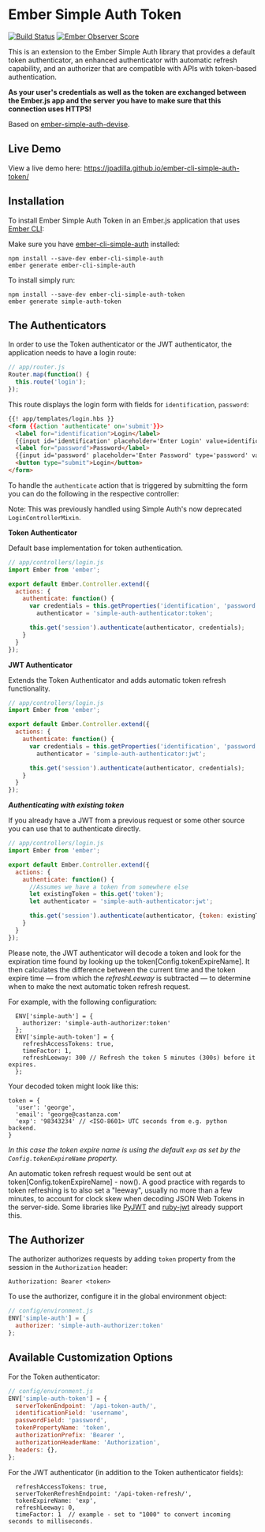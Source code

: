 # Ember Simple Auth Token
[![Build Status](https://travis-ci.org/jpadilla/ember-cli-simple-auth-token.svg?branch=master)](https://travis-ci.org/jpadilla/ember-cli-simple-auth-token) [![Ember Observer Score](http://emberobserver.com/badges/ember-cli-simple-auth-token.svg)](http://emberobserver.com/addons/ember-cli-simple-auth-token)

This is an extension to the Ember Simple Auth library that provides a default token authenticator, an enhanced authenticator with automatic refresh capability, and an authorizer that are compatible with APIs with token-based authentication.

**As your user's credentials as well as the token are exchanged between the
Ember.js app and the server you have to make sure that this connection uses HTTPS!**

Based on [ember-simple-auth-devise](https://github.com/simplabs/ember-simple-auth/tree/master/packages/ember-simple-auth-devise).

## Live Demo

View a live demo here: https://jpadilla.github.io/ember-cli-simple-auth-token/

## Installation

To install Ember Simple Auth Token in an Ember.js application that uses [Ember CLI](https://github.com/stefanpenner/ember-cli):

Make sure you have [ember-cli-simple-auth](https://github.com/simplabs/ember-cli-simple-auth) installed:

```
npm install --save-dev ember-cli-simple-auth
ember generate ember-cli-simple-auth
```

To install simply run:

```
npm install --save-dev ember-cli-simple-auth-token
ember generate simple-auth-token
```

## The Authenticators

In order to use the Token authenticator or the JWT authenticator, the application needs to have a login route:

```js
// app/router.js
Router.map(function() {
  this.route('login');
});
```

This route displays the login form with fields for `identification`,
`password`:

```html
{{! app/templates/login.hbs }}
<form {{action 'authenticate' on='submit'}}>
  <label for="identification">Login</label>
  {{input id='identification' placeholder='Enter Login' value=identification}}
  <label for="password">Password</label>
  {{input id='password' placeholder='Enter Password' type='password' value=password}}
  <button type="submit">Login</button>
</form>
```

To handle the `authenticate` action that is triggered by submitting the form you can do the following in the respective controller:

Note: This was previously handled using Simple Auth's now deprecated `LoginControllerMixin`.

**Token Authenticator**

Default base implementation for token authentication.

```js
// app/controllers/login.js
import Ember from 'ember';

export default Ember.Controller.extend({
  actions: {
    authenticate: function() {
      var credentials = this.getProperties('identification', 'password'),
        authenticator = 'simple-auth-authenticator:token';

      this.get('session').authenticate(authenticator, credentials);
    }
  }
});
```

**JWT Authenticator**

Extends the Token Authenticator and adds automatic token refresh functionality.

```js
// app/controllers/login.js
import Ember from 'ember';

export default Ember.Controller.extend({
  actions: {
    authenticate: function() {
      var credentials = this.getProperties('identification', 'password'),
        authenticator = 'simple-auth-authenticator:jwt';

      this.get('session').authenticate(authenticator, credentials);
    }
  }
});
```

***Authenticating with existing token***

If you already have a JWT from a previous request or some other source you 
can use that to authenticate directly.

```js
// app/controllers/login.js
import Ember from 'ember';

export default Ember.Controller.extend({
  actions: {
    authenticate: function() {
      //Assumes we have a token from somewhere else
      let existingToken = this.get('token');
      let authenticator = 'simple-auth-authenticator:jwt';

      this.get('session').authenticate(authenticator, {token: existingToken});
    }
  }
});
```

Please note, the JWT authenticator will decode a token and look for the
expiration time found by looking up the token[Config.tokenExpireName]. It then
calculates the difference between the current time and the token expire time —
from which the *refreshLeeway* is subtracted — to determine when to make the
next automatic token refresh request.

For example, with the following configuration:

```
  ENV['simple-auth'] = {
    authorizer: 'simple-auth-authorizer:token'
  };
  ENV['simple-auth-token'] = {
    refreshAccessTokens: true,
    timeFactor: 1,
    refreshLeeway: 300 // Refresh the token 5 minutes (300s) before it expires.
  };
```

Your decoded token might look like this:

```
token = {
  'user': 'george',
  'email': 'george@castanza.com'
  'exp': '98343234' // <ISO-8601> UTC seconds from e.g. python backend.
}
```

*In this case the token expire name is using the default `exp` as set by the
`Config.tokenExpireName` property.*

An automatic token refresh request would be sent out at token[Config.tokenExpireName] - now(). A good practice with regards to token refreshing is to also set a "leeway", usually no more than a few minutes, to account for clock skew when decoding JSON Web Tokens in the server-side. Some libraries like [PyJWT](https://github.com/jpadilla/pyjwt) and [ruby-jwt](https://github.com/progrium/ruby-jwt) already support this.

## The Authorizer

The authorizer authorizes requests by adding `token` property from the session in the `Authorization` header:

```
Authorization: Bearer <token>
```

To use the authorizer, configure it in the global environment object:

```js
// config/environment.js
ENV['simple-auth'] = {
  authorizer: 'simple-auth-authorizer:token'
};
```

## Available Customization Options

For the Token authenticator:

```js
// config/environment.js
ENV['simple-auth-token'] = {
  serverTokenEndpoint: '/api-token-auth/',
  identificationField: 'username',
  passwordField: 'password',
  tokenPropertyName: 'token',
  authorizationPrefix: 'Bearer ',
  authorizationHeaderName: 'Authorization',
  headers: {},
};
```

For the JWT authenticator (in addition to the Token authenticator fields):

```
  refreshAccessTokens: true,
  serverTokenRefreshEndpoint: '/api-token-refresh/',
  tokenExpireName: 'exp',
  refreshLeeway: 0,
  timeFactor: 1  // example - set to "1000" to convert incoming seconds to milliseconds.
```
